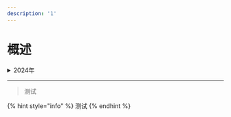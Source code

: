 ```yaml
---
description: '1'
---
```


# 概述

<details>

<summary>2024年</summary>



</details>

***

> 测试

{% hint style="info" %}
测试
{% endhint %}
